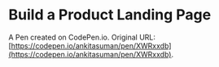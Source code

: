 # Build a Product Landing Page

A Pen created on CodePen.io. Original URL: [https://codepen.io/ankitasuman/pen/XWRxxdb](https://codepen.io/ankitasuman/pen/XWRxxdb).


